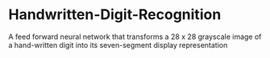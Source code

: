 # Handwritten-Digit-Recognition
A feed forward neural network that transforms a 28 x 28 grayscale image of a hand-written digit into its seven-segment display representation
